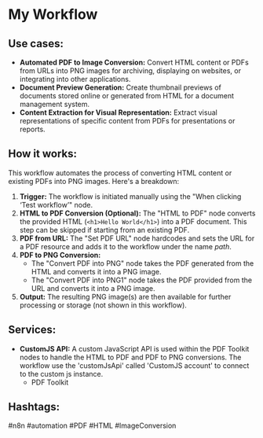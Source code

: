 # My Workflow

## Use cases:

- **Automated PDF to Image Conversion:** Convert HTML content or PDFs from URLs into PNG images for archiving, displaying on websites, or integrating into other applications.
- **Document Preview Generation:** Create thumbnail previews of documents stored online or generated from HTML for a document management system.
- **Content Extraction for Visual Representation:** Extract visual representations of specific content from PDFs for presentations or reports.

## How it works:

This workflow automates the process of converting HTML content or existing PDFs into PNG images. Here's a breakdown:

1.  **Trigger:** The workflow is initiated manually using the "When clicking ‘Test workflow’" node.
2.  **HTML to PDF Conversion (Optional):** The "HTML to PDF" node converts the provided HTML (`<h1>Hello World</h1>`) into a PDF document. This step can be skipped if starting from an existing PDF.
3.  **PDF from URL:** The "Set PDF URL" node hardcodes and sets the URL for a PDF resource and adds it to the workflow under the name *path*.
4.  **PDF to PNG Conversion:**
    *   The "Convert PDF into PNG" node takes the PDF generated from the HTML and converts it into a PNG image.
    *   The "Convert PDF into PNG1" node takes the PDF provided from the URL and converts it into a PNG image.
5.  **Output:** The resulting PNG image(s) are then available for further processing or storage (not shown in this workflow).

## Services:

-   **CustomJS API:** A custom JavaScript API is used within the PDF Toolkit nodes to handle the HTML to PDF and PDF to PNG conversions. The workflow use the 'customJsApi' called 'CustomJS account' to connect to the custom js instance.
    * PDF Toolkit

## Hashtags:

#n8n #automation #PDF #HTML #ImageConversion
